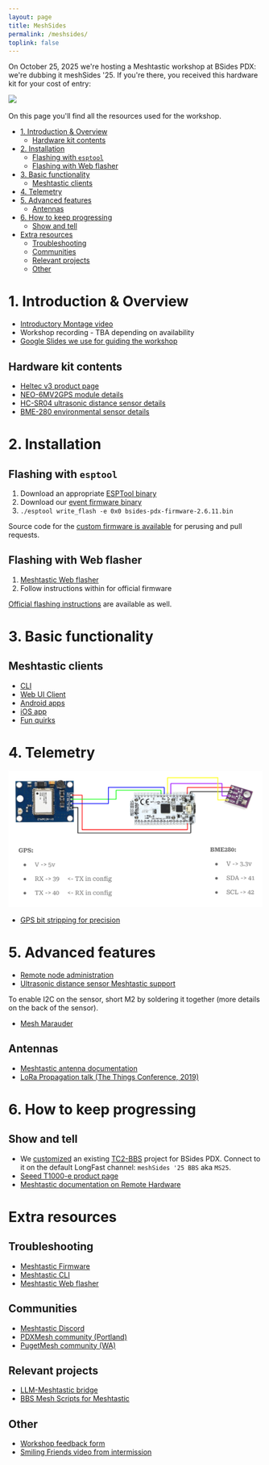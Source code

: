 ```yaml
---
layout: page
title: MeshSides
permalink: /meshsides/
toplink: false
---
```

On October 25, 2025 we're hosting a Meshtastic workshop at BSides PDX: we're dubbing it meshSides '25. If you're there, you received this hardware kit for your cost of entry:

![](assets/meshsides-kit.png)

On this page you'll find all the resources used for the workshop.

<!-- toc -->

- [1. Introduction & Overview](#1-introduction--overview)
    * [Hardware kit contents](#hardware-kit-contents)
- [2. Installation](#2-installation)
    * [Flashing with `esptool`](#flashing-with-esptool)
    * [Flashing with Web flasher](#flashing-with-web-flasher)
- [3. Basic functionality](#3-basic-functionality)
    * [Meshtastic clients](#meshtastic-clients)
- [4. Telemetry](#4-telemetry)
- [5. Advanced features](#5-advanced-features)
    * [Antennas](#antennas)
- [6. How to keep progressing](#6-how-to-keep-progressing)
    * [Show and tell](#show-and-tell)
- [Extra resources](#extra-resources)
    * [Troubleshooting](#troubleshooting)
    * [Communities](#communities)
    * [Relevant projects](#relevant-projects)
    * [Other](#other)

<!-- tocstop -->

# 1. Introduction & Overview

- [Introductory Montage video](https://www.youtube.com/watch?v=fmEhItNW0Q0)
- Workshop recording - TBA depending on availability
- [Google Slides we use for guiding the workshop](https://docs.google.com/presentation/d/1NV6DDtEID5ZnrtPdnQmO0WdO0rxEEhatJCHDJl_QeSA/edit)

## Hardware kit contents

- [Heltec v3 product page](https://heltec.org/project/wifi-lora-32-v3/)
- [NEO-6MV2GPS module details](https://components101.com/modules/neo-6mv2-gps-module)
- [HC-SR04 ultrasonic distance sensor details](https://projecthub.arduino.cc/Isaac100/getting-started-with-the-hc-sr04-ultrasonic-sensor-7cabe1)
- [BME-280 environmental sensor details](https://randomnerdtutorials.com/bme280-sensor-arduino-pressure-temperature-humidity/)

# 2. Installation

## Flashing with `esptool`

1. Download an appropriate [ESPTool binary](https://github.com/espressif/esptool/releases/tag/v4.10.0)
1. Download our [event firmware binary](https://drive.google.com/drive/folders/1UPdN6XeaiWWb94XXDGoKej2iUTjExevO)
1. `./esptool write_flash -e 0x0 bsides-pdx-firmware-2.6.11.bin`

Source code for the [custom firmware is available](https://github.com/Cool-Consulting-LLC/meshtastic-firmware) for perusing and pull requests.

## Flashing with Web flasher

1. [Meshtastic Web flasher](https://flasher.meshtastic.org/)
1. Follow instructions within for official firmware

[Official flashing instructions](https://meshtastic.org/docs/getting-started/) are available as well.

# 3. Basic functionality

## Meshtastic clients

- [CLI](https://meshtastic.org/docs/software/python/cli/installation/)
- [Web UI Client](https://client.meshtastic.org/)
- [Android apps](https://meshtastic.org/docs/software/android/installation/)
- [iOS app](https://apple.co/3Auysep)
- [Fun quirks](https://github.com/meshtastic/firmware/issues/5079)

# 4. Telemetry

![](assets/meshsides-telemetry-diagram.jpg)

- [GPS bit stripping for precision](https://docs.rs/meshtastic/latest/meshtastic/protobufs/struct.Position.html#structfield.precision_bits)

# 5. Advanced features

- [Remote node administration](https://meshtastic.org/docs/configuration/remote-admin/)
- [Ultrasonic distance sensor Meshtastic support](https://meshtastic.org/docs/configuration/module/telemetry/#:~:text=RCWL9620,Ultrasonic%20Distance%20Sensor)

To enable I2C on the sensor, short M2 by soldering it together (more details on the back of the sensor).

- [Mesh Marauder](https://meshmarauder.net/)

## Antennas

- [Meshtastic antenna documentation](https://meshtastic.org/docs/hardware/antennas/)
- [LoRa Propagation talk (The Things Conference, 2019)](https://www.youtube.com/watch?v=BOc3N3Yl38o)

# 6. How to keep progressing

## Show and tell

- We [customized](https://github.com/Cool-Consulting-LLC/meshsides-bbs) an existing [TC2-BBS](https://github.com/TheCommsChannel/TC2-BBS-mesh/) project for BSides PDX. Connect to it on the default LongFast channel: `meshSides '25 BBS` aka `MS25`.
- [Seeed T1000-e product page](https://www.seeedstudio.com/SenseCAP-Card-Tracker-T1000-E-for-Meshtastic-p-5913.html)
- [Meshtastic documentation on Remote Hardware](https://meshtastic.org/docs/configuration/module/remote-hardware/)

# Extra resources

## Troubleshooting

- [Meshtastic Firmware](https://github.com/meshtastic/firmware)
- [Meshtastic CLI](https://github.com/meshtastic/python)
- [Meshtastic Web flasher](https://github.com/meshtastic/web-flasher)

## Communities

- [Meshtastic Discord](https://discord.com/invite/meshtastic)
- [PDXMesh community (Portland)](https://discord.com/invite/y4R5sHPqaU)
- [PugetMesh community (WA)](https://pugetmesh.org/)

## Relevant projects

- [LLM-Meshtastic bridge](https://github.com/fiquett/llm-meshtastic-bridge)
- [BBS Mesh Scripts for Meshtastic](https://github.com/SpudGunMan/meshing-around)

## Other

- [Workshop feedback form](https://meshsides-feedback.coolconsulting.lol)
- [Smiling Friends video from intermission](https://www.youtube.com/watch?v=KFmLnprKRo0)
